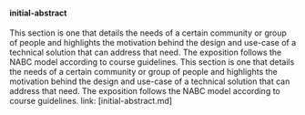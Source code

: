 #### initial-abstract 

This section is one that details the needs of a certain community or group of people and highlights the motivation behind the design and use-case of a technical solution that can address that need. The exposition follows the NABC model according to course guidelines.
This section is one that details the needs of a certain community or group of people and highlights the motivation behind the design and use-case of a technical solution that can address that need. The exposition follows the NABC model according to course guidelines. 
link: [initial-abstract.md]
